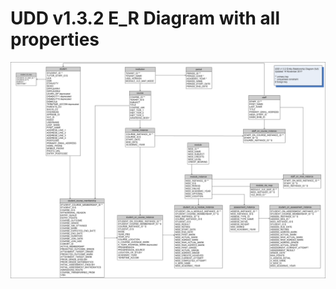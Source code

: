 # UDD v1.3.2 E_R Diagram with all properties

![UDD entity relation diagram](media/UDDdiagramFull.png "UDD entity-relationship diagram with all properties")
